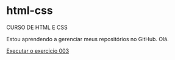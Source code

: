 # html-css
 CURSO DE HTML E CSS

Estou aprendendo a gerenciar meus repositórios no GitHub. Olá.

<a href="https://pauloricardo2702.github.io/html-css/exercicios/ex003/index.html">Executar o exercicio 003</a>